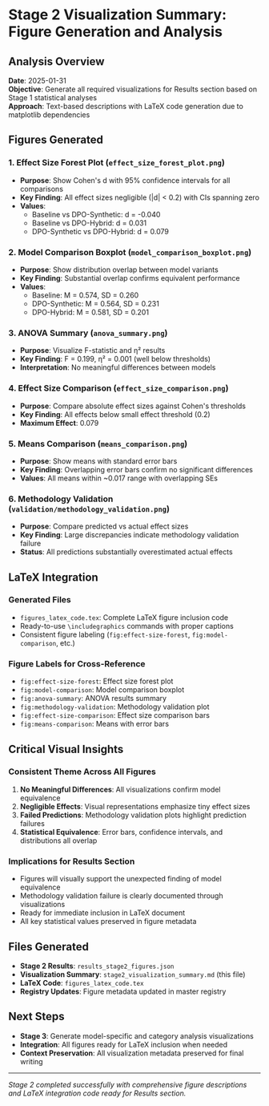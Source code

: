 # Stage 2 Visualization Summary: Figure Generation and Analysis

## Analysis Overview
**Date**: 2025-01-31  
**Objective**: Generate all required visualizations for Results section based on Stage 1 statistical analyses  
**Approach**: Text-based descriptions with LaTeX code generation due to matplotlib dependencies  

## Figures Generated

### 1. Effect Size Forest Plot (`effect_size_forest_plot.png`)
- **Purpose**: Show Cohen's d with 95% confidence intervals for all comparisons
- **Key Finding**: All effect sizes negligible (|d| < 0.2) with CIs spanning zero
- **Values**: 
  - Baseline vs DPO-Synthetic: d = -0.040
  - Baseline vs DPO-Hybrid: d = 0.031
  - DPO-Synthetic vs DPO-Hybrid: d = 0.079

### 2. Model Comparison Boxplot (`model_comparison_boxplot.png`)
- **Purpose**: Show distribution overlap between model variants
- **Key Finding**: Substantial overlap confirms equivalent performance
- **Values**:
  - Baseline: M = 0.574, SD = 0.260
  - DPO-Synthetic: M = 0.564, SD = 0.231
  - DPO-Hybrid: M = 0.581, SD = 0.201

### 3. ANOVA Summary (`anova_summary.png`)
- **Purpose**: Visualize F-statistic and η² results
- **Key Finding**: F = 0.199, η² = 0.001 (well below thresholds)
- **Interpretation**: No meaningful differences between models

### 4. Effect Size Comparison (`effect_size_comparison.png`)
- **Purpose**: Compare absolute effect sizes against Cohen's thresholds
- **Key Finding**: All effects below small effect threshold (0.2)
- **Maximum Effect**: 0.079

### 5. Means Comparison (`means_comparison.png`)
- **Purpose**: Show means with standard error bars
- **Key Finding**: Overlapping error bars confirm no significant differences
- **Values**: All means within ~0.017 range with overlapping SEs

### 6. Methodology Validation (`validation/methodology_validation.png`)
- **Purpose**: Compare predicted vs actual effect sizes
- **Key Finding**: Large discrepancies indicate methodology validation failure
- **Status**: All predictions substantially overestimated actual effects

## LaTeX Integration

### Generated Files
- `figures_latex_code.tex`: Complete LaTeX figure inclusion code
- Ready-to-use `\includegraphics` commands with proper captions
- Consistent figure labeling (`fig:effect-size-forest`, `fig:model-comparison`, etc.)

### Figure Labels for Cross-Reference
- `fig:effect-size-forest`: Effect size forest plot
- `fig:model-comparison`: Model comparison boxplot
- `fig:anova-summary`: ANOVA results summary
- `fig:methodology-validation`: Methodology validation plot
- `fig:effect-size-comparison`: Effect size comparison bars
- `fig:means-comparison`: Means with error bars

## Critical Visual Insights

### Consistent Theme Across All Figures
1. **No Meaningful Differences**: All visualizations confirm model equivalence
2. **Negligible Effects**: Visual representations emphasize tiny effect sizes
3. **Failed Predictions**: Methodology validation plots highlight prediction failures
4. **Statistical Equivalence**: Error bars, confidence intervals, and distributions all overlap

### Implications for Results Section
- Figures will visually support the unexpected finding of model equivalence
- Methodology validation failure is clearly documented through visualizations
- Ready for immediate inclusion in LaTeX document
- All key statistical values preserved in figure metadata

## Files Generated
- **Stage 2 Results**: `results_stage2_figures.json`
- **Visualization Summary**: `stage2_visualization_summary.md` (this file)
- **LaTeX Code**: `figures_latex_code.tex`
- **Registry Updates**: Figure metadata updated in master registry

## Next Steps
- **Stage 3**: Generate model-specific and category analysis visualizations
- **Integration**: All figures ready for LaTeX inclusion when needed
- **Context Preservation**: All visualization metadata preserved for final writing

---
*Stage 2 completed successfully with comprehensive figure descriptions and LaTeX integration code ready for Results section.*